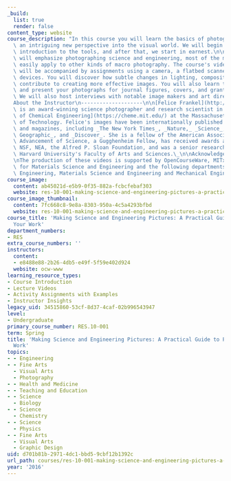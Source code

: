 ```yaml
---
_build:
  list: true
  render: false
content_type: website
course_description: "In this course you will learn the basics of photography and gain\
  \ an intriguing new perspective into the visual world. We will begin with a gentle\
  \ introduction to the tools, and after that, we start in earnest.\n\nAlthough we\
  \ will emphasize photographing science and engineering, most of the material will\
  \ easily apply to other kinds of macro photography. The course's video tutorials\
  \ will be accompanied by assignments using a camera, a flatbed scanner, and mobile\
  \ devices. You will discover how subtle changes in lighting, composition, and background\
  \ contribute to creating more effective images. You will also learn to think graphically\
  \ and present your photographs for journal figures, covers, and grant submissions.\
  \ We will also host interviews with notable image makers and art directors.\_\n\n\
  About the Instructor\n--------------------\n\n[Felice Frankel](http://www.felicefrankel.com/)\
  \ is an award-winning science photographer and research scientist in the [Department\
  \ of Chemical Engineering](https://cheme.mit.edu/) at the Massachusetts Institute\
  \ of Technology. Felice's images have been internationally published in books, journals,\
  \ and magazines, including _The New York Times_, _Nature,_ _Science_, _National\
  \ Geographic_, and _Discover_. She is a fellow of the American Association for the\
  \ Advancement of Science, a Gugghenheim Fellow, has received awards and grants from\
  \ NSF, NEA, the Alfred P. Sloan Foundation, and was a senior research fellow in\
  \ Harvard University's Faculty of Arts and Sciences.\_\n\nAcknowledgements\n----------------\n\
  \nThe production of these videos is supported by OpenCourseWare, MITx, the Center\
  \ for Materials Science and Engineering and the following departments: Chemical\
  \ Engineering, Materials Science and Engineering and Mechanical Engineering.\n"
course_image:
  content: ab45021d-e5b9-0f35-882a-fcbcfebaf303
  website: res-10-001-making-science-and-engineering-pictures-a-practical-guide-to-presenting-your-work-spring-2016
course_image_thumbnail:
  content: 7fc668c8-9e8a-8303-950a-4c5a4293bfbd
  website: res-10-001-making-science-and-engineering-pictures-a-practical-guide-to-presenting-your-work-spring-2016
course_title: 'Making Science and Engineering Pictures: A Practical Guide to Presenting
  Your Work'
department_numbers:
- RES
extra_course_numbers: ''
instructors:
  content:
  - e8488e88-2b26-4db5-e49f-5f59e402d924
  website: ocw-www
learning_resource_types:
- Course Introduction
- Lecture Videos
- Activity Assignments with Examples
- Instructor Insights
legacy_uid: 34515860-53cf-8d37-4caf-02b996543947
level:
- Undergraduate
primary_course_number: RES.10-001
term: Spring
title: 'Making Science and Engineering Pictures: A Practical Guide to Presenting Your
  Work'
topics:
- - Engineering
- - Fine Arts
  - Visual Arts
  - Photography
- - Health and Medicine
- - Teaching and Education
- - Science
  - Biology
- - Science
  - Chemistry
- - Science
  - Physics
- - Fine Arts
  - Visual Arts
  - Graphic Design
uid: d701b81b-2971-4dc1-bbd5-9cbf12b1392c
url_path: courses/res-10-001-making-science-and-engineering-pictures-a-practical-guide-to-presenting-your-work-spring-2016
year: '2016'
---
```

